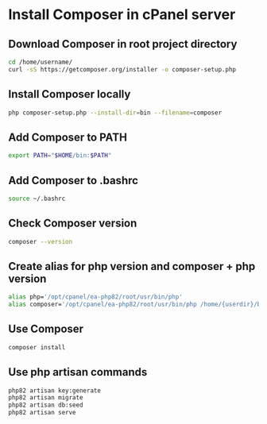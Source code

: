 # Install Composer in cPanel server

## Download Composer in root project directory

```bash
cd /home/username/
curl -sS https://getcomposer.org/installer -o composer-setup.php
```

## Install Composer locally

```bash
php composer-setup.php --install-dir=bin --filename=composer
```

## Add Composer to PATH

```bash
export PATH="$HOME/bin:$PATH"
```

## Add Composer to .bashrc

```bash
source ~/.bashrc
```

## Check Composer version

```bash
composer --version
```

## Create alias for php version and composer + php version

```bash
alias php='/opt/cpanel/ea-php82/root/usr/bin/php'
alias composer='/opt/cpanel/ea-php82/root/usr/bin/php /home/{userdir}/bin/composer'
```

## Use Composer

```bash
composer install
```

## Use php artisan commands

```bash
php82 artisan key:generate
php82 artisan migrate
php82 artisan db:seed
php82 artisan serve
```